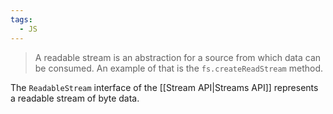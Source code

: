 ```yaml
---
tags:
  - JS
---
```

>A readable stream is an abstraction for a source from which data can be consumed. An example of that is the `fs.createReadStream` method.

The `ReadableStream` interface of the [[Stream API|Streams API]] represents a readable stream of byte data. 